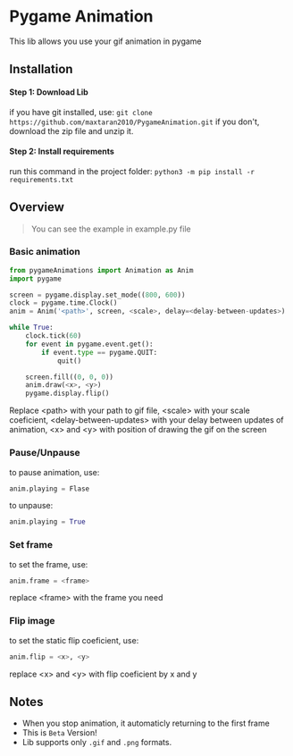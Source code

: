 # Pygame Animation
This lib allows you use your gif animation in pygame


## Installation
#### Step 1: Download Lib
if you have git installed, use:
`git clone https://github.com/maxtaran2010/PygameAnimation.git`
if you don't, download the zip file and unzip it.

#### Step 2: Install requirements
run this command in the project folder:
  ` python3 -m pip install -r requirements.txt `

## Overview
> You can see the example in example.py file

### Basic animation
```py
from pygameAnimations import Animation as Anim
import pygame

screen = pygame.display.set_mode((800, 600))
clock = pygame.time.Clock()
anim = Anim('<path>', screen, <scale>, delay=<delay-between-updates>)

while True:
    clock.tick(60)
    for event in pygame.event.get():
        if event.type == pygame.QUIT:
            quit()

    screen.fill((0, 0, 0))
    anim.draw(<x>, <y>)
    pygame.display.flip()


```
Replace \<path\> with your path to gif file, \<scale\> with your scale coeficient, \<delay-between-updates\> with your delay between updates of animation, \<x\> and \<y\> with position of drawing the gif on the screen
 
  ### Pause/Unpause
  to pause animation, use:
  ```py
  anim.playing = Flase
  ```
  to unpause:
  ```py
  anim.playing = True
  ```
  
  ### Set frame
  to set the frame, use:
  ```py
  anim.frame = <frame>
  ```
  replace \<frame\> with the frame you need
  
  ### Flip image
  to set the static flip coeficient, use:
  ```py
  anim.flip = <x>, <y>
  ```
  replace \<x\> and \<y\> with flip coeficient by x and y
  
  ## Notes
  * When you stop animation, it automaticly returning to the first frame
  * This is `Beta` Version!
  * Lib supports only `.gif` and `.png` formats.
  
